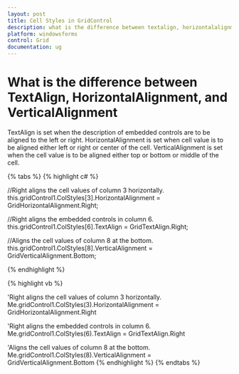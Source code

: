 ```yaml
---
layout: post
title: Cell Styles in GridControl
description: what is the difference between textalign, horizontalalignment, and verticalalignment?
platform: windowsforms
control: Grid
documentation: ug
---
```


# What is the difference between TextAlign, HorizontalAlignment, and VerticalAlignment

TextAlign is set when the description of embedded controls are to be aligned to the left or right. HorizontalAlignment is set when cell value is to be aligned either left or right or center of the cell. VerticalAlignment is set when the cell value is to be aligned either top or bottom or middle of the cell.

{% tabs %}
{% highlight c# %}

//Right aligns the cell values of column 3 horizontally.
this.gridControl1.ColStyles[3].HorizontalAlignment = GridHorizontalAlignment.Right;

//Right aligns the embedded controls in column 6. 
this.gridControl1.ColStyles[6].TextAlign = GridTextAlign.Right;

//Aligns the cell values of column 8 at the bottom. 
this.gridControl1.ColStyles[8].VerticalAlignment = GridVerticalAlignment.Bottom;

{% endhighlight  %}

{% highlight vb %}

'Right aligns the cell values of column 3 horizontally.
Me.gridControl1.ColStyles(3).HorizontalAlignment = GridHorizontalAlignment.Right

'Right aligns the embedded controls in column 6.
Me.gridControl1.ColStyles(6).TextAlign = GridTextAlign.Right

'Aligns the cell values of column 8 at the bottom. 
Me.gridControl1.ColStyles(8).VerticalAlignment = GridVerticalAlignment.Bottom
{% endhighlight  %}
{% endtabs %}

